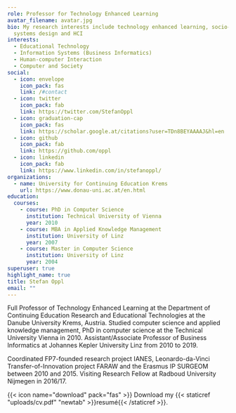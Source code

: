 ```yaml
---
role: Professor for Technology Enhanced Learning
avatar_filename: avatar.jpg
bio: My research interests include technology enhanced learning, socio-technical
  systems design and HCI
interests:
  - Educational Technology
  - Information Systems (Business Informatics)
  - Human-computer Interaction
  - Computer and Society
social:
  - icon: envelope
    icon_pack: fas
    link: /#contact
  - icon: twitter
    icon_pack: fab
    link: https://twitter.com/StefanOppl
  - icon: graduation-cap
    icon_pack: fas
    link: https://scholar.google.at/citations?user=TDn8BEYAAAAJ&hl=en
  - icon: github
    icon_pack: fab
    link: https://github.com/oppl
  - icon: linkedin
    icon_pack: fab
    link: https://www.linkedin.com/in/stefanoppl/
organizations:
  - name: University for Continuing Education Krems
    url: https://www.donau-uni.ac.at/en.html
education:
  courses:
    - course: PhD in Computer Science
      institution: Technical University of Vienna
      year: 2010
    - course: MBA in Applied Knowledge Management
      institution: University of Linz
      year: 2007
    - course: Master in Computer Science
      institution: University of Linz
      year: 2004
superuser: true
highlight_name: true
title: Stefan Oppl
email: ""
---
```

Full Professor of Technology Enhanced Learning at the Department of Continuing Education Research and Educational Technologies at the Danube University Krems, Austria. Studied computer science and applied knowledge management, PhD in computer science at the Technical University Vienna in 2010. Assistant/Associate Professor of Business Informatics at Johannes Kepler University Linz from 2010 to 2019. 

Coordinated FP7-founded research project IANES, Leonardo-da-Vinci Transfer-of-Innovation project FARAW and the Erasmus IP SURGEOM between 2010 and 2015. Visiting Research Fellow at Radboud University Nijmegen in 2016/17.

{{< icon name="download" pack="fas" >}} Download my {{< staticref "uploads/cv.pdf" "newtab" >}}resumé{{< /staticref >}}.